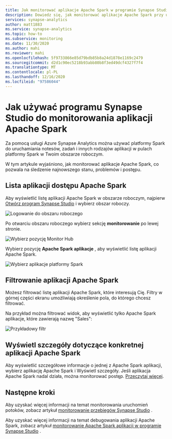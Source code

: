 ```yaml
---
title: Jak monitorować aplikacje Apache Spark w programie Synapse Studio
description: Dowiedz się, jak monitorować aplikacje Apache Spark przy użyciu programu Synapse Studio.
services: synapse-analytics
author: matt1883
ms.service: synapse-analytics
ms.topic: how-to
ms.subservice: monitoring
ms.date: 11/30/2020
ms.author: mahi
ms.reviewer: mahi
ms.openlocfilehash: 5f9733866e85d79bdb85b8a24d1878e1169c2479
ms.sourcegitcommit: d2d1c90ec5218b93abb80b8f3ed49dcf4327f7f4
ms.translationtype: MT
ms.contentlocale: pl-PL
ms.lasthandoff: 12/16/2020
ms.locfileid: "97586044"
---
```

# <a name="how-to-use-synapse-studio-to-monitor-your-apache-spark-applications"></a>Jak używać programu Synapse Studio do monitorowania aplikacji Apache Spark

Za pomocą usługi Azure Synapse Analytics można używać platformy Spark do uruchamiania notesów, zadań i innych rodzajów aplikacji w pulach platformy Spark w Twoim obszarze roboczym.

W tym artykule wyjaśniono, jak monitorować aplikacje Apache Spark, co pozwala na śledzenie najnowszego stanu, problemów i postępu.

## <a name="access-apache-spark-applications-list"></a>Lista aplikacji dostępu Apache Spark

Aby wyświetlić listę aplikacji Apache Spark w obszarze roboczym, najpierw [Otwórz program Synapse Studio](https://web.azuresynapse.net/) i wybierz obszar roboczy.

![Logowanie do obszaru roboczego](./media/common/login-workspace.png)

Po otwarciu obszaru roboczego wybierz sekcję **monitorowanie** po lewej stronie.

![Wybierz pozycję Monitor Hub](./media/common/left-nav.png)

Wybierz pozycję **Apache Spark aplikacje** , aby wyświetlić listę aplikacji Apache Spark.

 ![Wybierz aplikacje platformy Spark](./media/how-to-monitor-spark-applications/monitor-hub-nav-spark-applications.png)

## <a name="filter-your-apache-spark-applications"></a>Filtrowanie aplikacji Apache Spark

Możesz filtrować listę aplikacji Apache Spark, które interesują Cię. Filtry w górnej części ekranu umożliwiają określenie pola, do którego chcesz filtrować.

Na przykład można filtrować widok, aby wyświetlić tylko Apache Spark aplikacje, które zawierają nazwę "Sales":

![Przykładowy filtr](./media/how-to-monitor-spark-applications/filter-example.png)

## <a name="view-details-about-a-specific-apache-spark-application"></a>Wyświetl szczegóły dotyczące konkretnej aplikacji Apache Spark

Aby wyświetlić szczegółowe informacje o jednej z Apache Spark aplikacji, wybierz aplikację Apache Spark i Wyświetl szczegóły. Jeśli aplikacja Apache Spark nadal działa, można monitorować postęp. [Przeczytaj więcej](apache-spark-applications.md).

## <a name="next-steps"></a>Następne kroki

Aby uzyskać więcej informacji na temat monitorowania uruchomień potoków, zobacz artykuł [monitorowanie przebiegów Synapse Studio](how-to-monitor-pipeline-runs.md) . 

Aby uzyskać więcej informacji na temat debugowania aplikacji Apache Spark, zobacz artykuł [monitorowanie Apache Spark aplikacji w programie Synapse Studio](apache-spark-applications.md) .